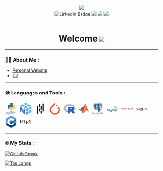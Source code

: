<div id="header" align="center">
  <img src="https://media.giphy.com/media/M9gbBd9nbDrOTu1Mqx/giphy.gif" width="100"/>
<!--   <img src="https://media.giphy.com/media/t7sEnf5w7wJ1CEPyy7/giphy.gif" width="300"/> -->
  
  <div id="badges">
    <a href="https://www.linkedin.com/in/ziyang-he-156a07220/">
      <img src="https://img.shields.io/badge/LinkedIn-blue?style=for-the-badge&logo=linkedin&logoColor=white" alt="LinkedIn Badge"/>
    </a>
    <a href="https://www.github.com/hezy29/">
      <img src="https://img.shields.io/badge/GitHub-100000?style=for-the-badge&logo=github&logoColor=white">
    </a>
    <a href="mailto:heziyang2000@gmail.com">
      <img src="https://img.shields.io/badge/Gmail-D14836?style=for-the-badge&logo=gmail&logoColor=white">
    </a>
    <a href="mailto:heziyang2000@outlook.com">
      <img src="https://img.shields.io/badge/Microsoft_Outlook-0078D4?style=for-the-badge&logo=microsoft-outlook&logoColor=white">
    </a>
  </div>
  
  <img src="https://komarev.com/ghpvc/?username=hezy29&style=flat-square&color=blue" alt=""/>
  
  <h1>
    Welcome
    <img src="https://media.giphy.com/media/hvRJCLFzcasrR4ia7z/giphy.gif" height="30px"/>
  </h1>
</div>




---

### 👨‍🎓 About Me : 

- [Personal Website](https://www.comp.nus.edu.sg/~heziyang/)
- [CV](https://www.comp.nus.edu.sg/~heziyang/CV/)

<!--
- 👋 Hi, I’m He Ziyang. I am now a full-time MComp candidate @NUS. 
- 📖 I obtained my bachelor's degree in Stats @SYSU.
- 🎓 I am currently working as a part-time Teaching Assistant & Research Assistant @SoCNUS
- 💪 I'm skilled in Python, R, SQL, and MATLAB. 
- 💻 My last internship was working as a data engineer/data analyst intern @GAAM in Hong Kong. 
<!-- - 🌱 I’m currently preparing for my graduation thesis.  -->
<!-- - 💞️ I’m looking to collaborate on **R** project about **Data Science**.  -->
<!--
- 📫 How to reach me : 
  - 🏫 School Email : [heziyang@u.nus.edu](mailto:heziyang@u.nus.edu) or [heziyang@comp.nus.edu.sg](mailto:heziyang@comp.nus.edu.sg)
  - 👤 Personal Email : [![Gmail Badge](https://img.shields.io/badge/-Gmail-D14836?style=flat&logo=gmail&logoColor=white)](mailto:heziyang2000@gmail.com) [![Outlook Badge](https://img.shields.io/badge/-Outlook-0078D4?style=flat&logo=microsoft-outlook&logoColor=white)](mailto:heziyang2000@outlook.com) -->




---

### 🛠️ Languages and Tools :
<div>
<!--   python -->
  <img src="https://github.com/devicons/devicon/blob/master/icons/python/python-original-wordmark.svg" title="Python" alt="Python" width="40" height="40"/>&nbsp;
<!--   numpy -->
  <img src="https://github.com/devicons/devicon/blob/master/icons/numpy/numpy-original.svg" title="Numpy" alt="Numpy" width="40" height="40"/>&nbsp;
<!--   pandas -->
  <img src="https://github.com/devicons/devicon/blob/master/icons/pandas/pandas-original.svg" title="Pandas" alt="Pandas" width="40" height="40"/>&nbsp;
<!--   pytorch -->
  <img src="https://github.com/devicons/devicon/blob/master/icons/pytorch/pytorch-original.svg" title="Pytorch" alt="Pytorch" width="40" height="40"/>&nbsp;
<!--   r -->
  <img src="https://github.com/devicons/devicon/blob/master/icons/r/r-original.svg" title="R" alt="R" width="40" height="40"/>&nbsp;
<!--   matlab -->
  <img src="https://github.com/devicons/devicon/blob/master/icons/matlab/matlab-original.svg" title="Matlab" alt="Matlab" width="40" height="40"/>&nbsp;
<!--   psql -->
  <img src="https://github.com/devicons/devicon/blob/master/icons/postgresql/postgresql-plain-wordmark.svg" title="Postgresql" alt="Postgresql" width="40" height="40"/>&nbsp;
<!--   mysql -->
  <img src="https://github.com/devicons/devicon/blob/master/icons/mysql/mysql-plain-wordmark.svg" title="Mysql" alt="Mysql" width="40" height="40"/>&nbsp;
<!--   oracle -->
  <img src="https://github.com/devicons/devicon/blob/master/icons/oracle/oracle-original.svg" title="Oracle" alt="Oracle" width="40" height="40"/>&nbsp;
<!--   sqlalchemy -->
  <img src="https://github.com/devicons/devicon/blob/master/icons/sqlalchemy/sqlalchemy-plain.svg" title="Sqlalchemy" alt="Sqlalchemy" width="40" height="40"/>&nbsp;
<!--   c++ -->
  <img src="https://github.com/devicons/devicon/blob/master/icons/cplusplus/cplusplus-original.svg" title="C++" alt="C++" width="40" height="40"/>&nbsp;
<!--   latex -->
  <img src="https://github.com/devicons/devicon/blob/master/icons/latex/latex-original.svg" title="Latex" alt="Latex" width="40" height="40"/>&nbsp;
</div>




---

### 🔥 My Stats :
[![GitHub Streak](http://github-readme-streak-stats.herokuapp.com?user=hezy29)](https://git.io/streak-stats)

[![Top Langs](https://github-readme-stats.vercel.app/api/top-langs/?username=hezy29&layout=compact)](https://github.com/anuraghazra/github-readme-stats)






<!---
hezy29/hezy29 is a ✨ special ✨ repository because its `README.md` (this file) appears on your GitHub profile.
You can click the Preview link to take a look at your changes.
--->
